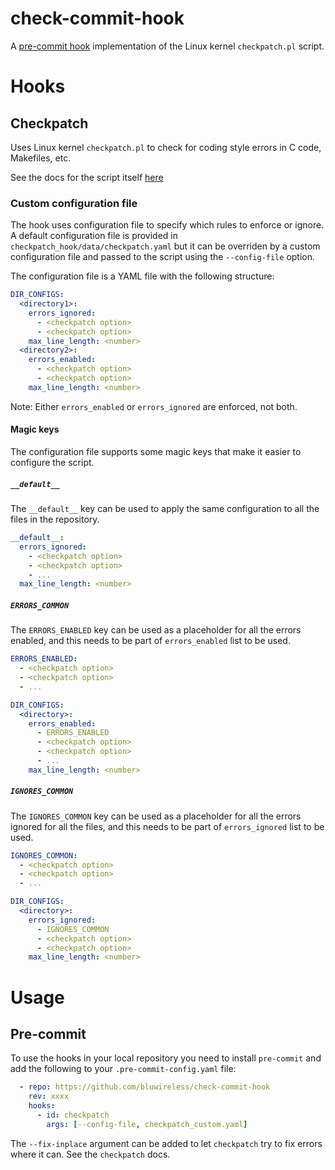# check-commit-hook

A [pre-commit hook](https://pre-commit.com/) implementation of the Linux kernel `checkpatch.pl` script.

# Hooks

## Checkpatch

Uses Linux kernel `checkpatch.pl` to check for coding style errors in C code, Makefiles, etc.

See the docs for the script itself [here](https://docs.kernel.org/dev-tools/checkpatch.html)

### Custom configuration file

The hook uses configuration file to specify which rules to enforce or ignore.
A default configuration file is provided in `checkpatch_hook/data/checkpatch.yaml` but it can be overriden
by a custom configuration file and passed to the script using the `--config-file` option.

The configuration file is a YAML file with the following structure:

```yaml
DIR_CONFIGS:
  <directory1>:
    errors_ignored:
      - <checkpatch option>
      - <checkpatch option>
    max_line_length: <number>
  <directory2>:
    errors_enabled:
      - <checkpatch option>
      - <checkpatch option>
    max_line_length: <number>
```

Note: Either `errors_enabled` or `errors_ignored` are enforced, not both.

#### Magic keys

The configuration file supports some magic keys that make it easier to configure the script.

##### `__default__`

The `__default__` key can be used to apply the same configuration to all the files in the repository.

```yaml
__default__:
  errors_ignored:
    - <checkpatch option>
    - <checkpatch option>
    - ...
  max_line_length: <number>
```

##### `ERRORS_COMMON`

The `ERRORS_ENABLED` key can be used as a placeholder for all the errors enabled, and this needs to be part of `errors_enabled` list to be used.

```yaml
ERRORS_ENABLED:
  - <checkpatch option>
  - <checkpatch option>
  - ...

DIR_CONFIGS:
  <directory>:
    errors_enabled:
      - ERRORS_ENABLED
      - <checkpatch option>
      - <checkpatch option>
      - ...
    max_line_length: <number>
```

##### `IGNORES_COMMON`

The `IGNORES_COMMON` key can be used as a placeholder for all the errors ignored for all the files, and this needs to be part of `errors_ignored` list to be used.

```yaml
IGNORES_COMMON:
  - <checkpatch option>
  - <checkpatch option>
  - ...

DIR_CONFIGS:
  <directory>:
    errors_ignored:
      - IGNORES_COMMON
      - <checkpatch option>
      - <checkpatch option>
    max_line_length: <number>
```

# Usage

## Pre-commit

To use the hooks in your local repository you need to install `pre-commit` and add the following to your `.pre-commit-config.yaml` file:

```yaml
  - repo: https://github.com/bluwireless/check-commit-hook
    rev: xxxx
    hooks:
      - id: checkpatch
        args: [--config-file, checkpatch_custom.yaml]
```

The `--fix-inplace` argument can be added to let `checkpatch` try to fix errors where it can.
See the `checkpatch` docs.
